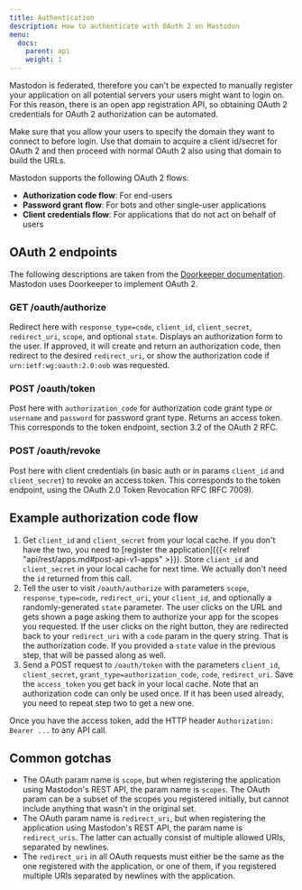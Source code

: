 ```yaml
---
title: Authentication
description: How to authenticate with OAuth 2 on Mastodon
menu:
  docs:
    parent: api
    weight: 1
---
```


Mastodon is federated, therefore you can't be expected to manually register your application on all potential servers your users might want to login on. For this reason, there is an open app registration API, so obtaining OAuth 2 credentials for OAuth 2 authorization can be automated.

Make sure that you allow your users to specify the domain they want to connect to before login. Use that domain to acquire a client id/secret for OAuth 2 and then proceed with normal OAuth 2 also using that domain to build the URLs.

Mastodon supports the following OAuth 2 flows:

- **Authorization code flow**: For end-users
- **Password grant flow**: For bots and other single-user applications
- **Client credentials flow**: For applications that do not act on behalf of users

## OAuth 2 endpoints

The following descriptions are taken from the [Doorkeeper documentation](https://github.com/doorkeeper-gem/doorkeeper/wiki/API-endpoint-descriptions-and-examples). Mastodon uses Doorkeeper to implement OAuth 2.

### GET /oauth/authorize

Redirect here with `response_type=code`, `client_id`, `client_secret`, `redirect_uri`, `scope`, and optional `state`. Displays an authorization form to the user. If approved, it will create and return an authorization code, then redirect to the desired `redirect_uri`, or show the authorization code if `urn:ietf:wg:oauth:2.0:oob` was requested.

### POST /oauth/token

Post here with `authorization_code` for authorization code grant type or `username` and `password` for password grant type. Returns an access token. This corresponds to the token endpoint, section 3.2 of the OAuth 2 RFC.

### POST /oauth/revoke

Post here with client credentials (in basic auth or in params `client_id` and `client_secret`) to revoke an access token. This corresponds to the token endpoint, using the OAuth 2.0 Token Revocation RFC (RFC 7009).

## Example authorization code flow

1. Get `client_id` and `client_secret` from your local cache. If you don't have the two, you need to [register the application]({{< relref "api/rest/apps.md#post-api-v1-apps" >}}). Store `client_id` and `client_secret` in your local cache for next time. We actually don't need the `id` returned from this call.
1. Tell the user to visit `/oauth/authorize` with parameters `scope`, `response_type=code`, `redirect_uri`, your `client_id`, and optionally a randomly-generated `state` parameter. The user clicks on the URL and gets shown a page asking them to authorize your app for the scopes you requested. If the user clicks on the right button, they are redirected back to your `redirect_uri` with a `code` param in the query string. That is the authorization code. If you provided a `state` value in the previous step, that will be passed along as well.
1. Send a POST request to `/oauth/token` with the parameters `client_id`, `client_secret`, `grant_type=authorization_code`, `code`, `redirect_uri`. Save the `access_token` you get back in your local cache. Note that an authorization code can only be used once. If it has been used already, you need to repeat step two to get a new one.

Once you have the access token, add the HTTP header `Authorization: Bearer ...` to any API call.

## Common gotchas

- The OAuth param name is `scope`, but when registering the application using Mastodon's REST API, the param name is `scopes`. The OAuth param can be a subset of the scopes you registered initially, but cannot include anything that wasn't in the original set.
- The OAuth param name is `redirect_uri`, but when registering the application using Mastodon's REST API, the param name is `redirect_uris`. The latter can actually consist of multiple allowed URIs, separated by newlines.
- The `redirect_uri` in all OAuth requests must either be the same as the one registered with the application, or one of them, if you registered multiple URIs separated by newlines with the application.
